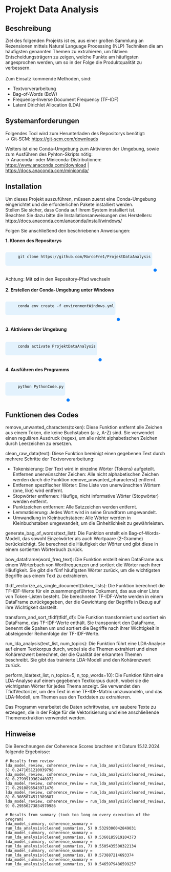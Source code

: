 # Projekt Data Analysis
## Beschreibung
Ziel des folgenden Projekts ist es, aus einer großen Sammlung an Rezensionen mittels Natural Language Processing (NLP) Techniken die am häufigsten genannten Themen zu extrahieren,
um fiktiven Entscheidungsträgern zu zeigen, 
welche Punkte am häufigsten angesprochen werden, um so in der Folge die Produktqualität zu verbessern.<br>
<br>
Zum Einsatz kommende Methoden, sind:<br>
- Textvorverarbeitung<br>
- Bag-of-Words (BoW)<br>
- Frequency-Inverse Document Frequency (TF-IDF)<br>
- Latent Dirichlet Allocation (LDA)<br>


## Systemanforderungen

Folgendes Tool wird zum Herunterladen des Repositorys benötigt:<br>
-> Git-SCM: https://git-scm.com/downloads<br>

Weiters ist eine Conda-Umgebung zum Aktivieren der Umgebung, sowie zum Ausführen des Pyhton-Skripts nötig:<br>
-> Anaconda- oder Miniconda-Distributionen: https://www.anaconda.com/download | https://docs.anaconda.com/miniconda/

## Installation

Um dieses Projekt auszuführen, müssen zuerst eine Conda-Umgebung eingerichtet und die erforderlichen Pakete installiert werden. <br>
Stellen Sie sicher, dass Conda auf Ihrem System installiert ist. <br>
Beachten Sie dazu bitte die Installationsanweisungen des Herstellers: https://docs.anaconda.com/anaconda/install/windows/

Folgen Sie anschließend den beschriebenen Anweisungen:

<b>1. Klonen des Repositorys</b><br>
<div>
  <pre style="display: inline-block; padding: 5px; background-color: #e3f2fd; border-radius: 5px;">
    <code id="command">git clone https://github.com/MarcoFre1/ProjektDataAnalysis</code>
  </pre>
  <button onclick="copyToClipboard()" style="background-color: #007BFF; color: white; padding: 5px; border: none; border-radius: 5px; cursor: pointer; display: inline-block; vertical-align: left;">
  </button>
</div>

Achtung: Mit <b>cd</b> in den Repository-Pfad wechseln
<br><br>
<b>2. Erstellen der Conda-Umgebung unter Windows</b>
<br>
<div>
  <pre style="display: inline-block; padding: 5px; background-color: #e3f2fd; border-radius: 5px;">
    <code id="command">conda env create -f environmentWindows.yml</code>
  </pre>
  <button onclick="copyToClipboard()" style="background-color: #007BFF; color: white; padding: 5px; border: none; border-radius: 5px; cursor: pointer; display: inline-block; vertical-align: left;">
  </button>
</div>
<br>
<b>3. Aktivieren der Umgebung</b>
<br><br>
<div>
  <pre style="display: inline-block; padding: 5px; background-color: #e3f2fd; border-radius: 5px;">
    <code id="command">conda activate ProjektDataAnalysis</code>
  </pre>
  <button onclick="copyToClipboard()" style="background-color: #007BFF; color: white; padding: 5px; border: none; border-radius: 5px; cursor: pointer; display: inline-block; vertical-align: left;">
  </button>
</div>
<br>
<b>4. Ausführen des Programms</b>
<br><br>
<div>
  <pre style="display: inline-block; padding: 5px; background-color: #e3f2fd; border-radius: 5px;">
    <code id="command">python PythonCode.py</code>
  </pre>
  <button onclick="copyToClipboard()" style="background-color: #007BFF; color: white; padding: 5px; border: none; border-radius: 5px; cursor: pointer; display: inline-block; vertical-align: left;">
  </button>
</div>

## Funktionen des Codes

remove_unwanted_characters(token): Diese Funktion entfernt alle Zeichen aus einem Token, die keine Buchstaben (a-z, A-Z) sind. Sie verwendet einen regulären Ausdruck (regex), um alle nicht alphabetischen Zeichen durch Leerzeichen zu ersetzen.

clean_raw_data(text): Diese Funktion bereinigt einen gegebenen Text durch mehrere Schritte der Textvorverarbeitung:

- Tokenisierung: Der Text wird in einzelne Wörter (Tokens) aufgeteilt.
Entfernen unerwünschter Zeichen: Alle nicht alphabetischen Zeichen werden durch die Funktion remove_unwanted_characters() entfernt.
- Entfernen spezifischer Wörter: Eine Liste von unerwünschten Wörtern (one, like) wird entfernt.
- Stopwörter entfernen: Häufige, nicht informative Wörter (Stopwörter) werden entfernt.
- Punktzeichen entfernen: Alle Satzzeichen werden entfernt.
- Lemmatisierung: Jedes Wort wird in seine Grundform umgewandelt.
- Umwandlung in Kleinbuchstaben: Alle Wörter werden in Kleinbuchstaben umgewandelt, um die Einheitlichkeit zu gewährleisten.

generate_bag_of_words(text_list): Die Funktion erstellt ein Bag-of-Words-Modell, das sowohl Einzelwörter als auch Wortpaare (2-Gramme) berücksichtigt. Sie berechnet die Häufigkeit der Wörter und gibt diese in einem sortierten Wörterbuch zurück.

bow_dataframe(word_freq_text): Die Funktion erstellt einen DataFrame aus einem Wörterbuch von Wortfrequenzen und sortiert die Wörter nach ihrer Häufigkeit. Sie gibt die fünf häufigsten Wörter zurück, um die wichtigsten Begriffe aus einem Text zu extrahieren.

tfidf_vectorize_as_single_document(token_lists): Die Funktion berechnet die TF-IDF-Werte für ein zusammengeführtes Dokument, das aus einer Liste von Token-Listen besteht. Die berechneten TF-IDF-Werte werden in einem DataFrame zurückgegeben, der die Gewichtung der Begriffe in Bezug auf ihre Wichtigkeit darstellt.

transform_and_sort_tfidf(tfidf_df): Die Funktion transformiert und sortiert ein DataFrame, das TF-IDF-Werte enthält. Sie transponiert den DataFrame, benennt die Spalten um und sortiert die Begriffe nach ihrer Wichtigkeit in absteigender Reihenfolge der TF-IDF-Werte.

run_lda_analysis(text_list, num_topics): Die Funktion führt eine LDA-Analyse auf einem Textkorpus durch, wobei sie die Themen extrahiert und einen Kohärenzwert berechnet, der die Qualität der erkannten Themen beschreibt. Sie gibt das trainierte LDA-Modell und den Kohärenzwert zurück.

perform_lda(text_list, n_topics=5, n_top_words=10): Die Funktion führt eine LDA-Analyse auf einem gegebenen Textkorpus durch, wobei sie die wichtigsten Wörter für jedes Thema anzeigt. Sie verwendet den TfidfVectorizer, um den Text in eine TF-IDF-Matrix umzuwandeln, und das LDA-Modell, um Themen aus den Textdaten zu extrahieren.

Das Programm verarbeitet die Daten schrittweise, um saubere Texte zu erzeugen, die in der Folge für die Vektorisierung und eine anschließende Themenextraktion verwendet werden.


## Hinweise

Die Berechnungen der Coherence Scores brachten mit Datum 15.12.2024 folgende Ergebnisse:

    # Results from review
    lda_model_review, coherence_review = run_lda_analysis(cleaned_reviews, 5) 0.2471651210039798
    lda_model_review, coherence_review = run_lda_analysis(cleaned_reviews, 6) 0.2799919362448972
    lda_model_review, coherence_review = run_lda_analysis(cleaned_reviews, 7) 0.2910895543971476
    lda_model_review, coherence_review = run_lda_analysis(cleaned_reviews, 8) 0.3085074511989887
    lda_model_review, coherence_review = run_lda_analysis(cleaned_reviews, 9) 0.29556273834970986

    # Results from summary (took too long on every execution of the program)
    lda_model_summary, coherence_summary = run_lda_analysis(cleaned_summaries, 5) 0.5329306042849031
    lda_model_summary, coherence_summary = run_lda_analysis(cleaned_summaries, 6) 0.5360185919104373
    lda_model_summary, coherence_summary = run_lda_analysis(cleaned_summaries, 7) 0.5505435500322134
    lda_model_summary, coherence_summary = run_lda_analysis(cleaned_summaries, 8) 0.573887214693374
    lda_model_summary, coherence_summary = run_lda_analysis(cleaned_summaries, 9) 0.5465979486599257



